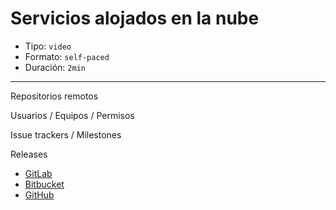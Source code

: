 # Servicios alojados en la nube

* Tipo: `video`
* Formato: `self-paced`
* Duración: `2min`

***

Repositorios remotos

Usuarios / Equipos / Permisos

Issue trackers / Milestones

Releases

* [GitLab](https://about.gitlab.com/)
* [Bitbucket](https://bitbucket.org/)
* [GitHub](https://github.com/)
